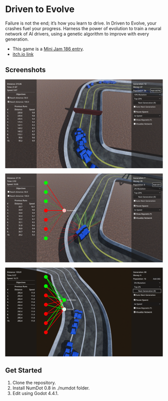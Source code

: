 # Driven to Evolve

Failure is not the end; it’s how you learn to drive. In Driven to Evolve, your crashes fuel your progress. Harness the power of evolution to train a neural network of AI drivers, using a genetic algorithm to improve with every generation.

- This game is a [Mini Jam 186 entry](https://itch.io/jam/mini-jam-186-evolution).
- [itch.io link](https://necrashter.itch.io/driven-to-evolve)


## Screenshots

![Screenshot](screenshots/12.png)

![Screenshot](screenshots/2.png)

![Screenshot](screenshots/3.png)


## Get Started

1. Clone the repository.
2. Install NumDot 0.8 in ./numdot folder.
3. Edit using Godot 4.4.1.
